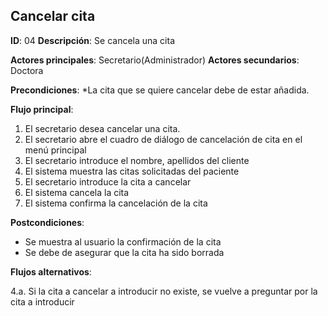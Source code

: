 ## Cancelar cita

**ID**: 04
**Descripción**: Se cancela una cita

**Actores principales**: Secretario(Administrador)
**Actores secundarios**: Doctora

**Precondiciones**:
*La cita que se quiere cancelar debe de estar añadida.

**Flujo principal**:
1. El secretario desea cancelar una cita.
1. El secretario abre el cuadro de diálogo de cancelación de cita en el menú principal
1. El secretario introduce el nombre, apellidos del cliente
1. El sistema muestra las citas solicitadas del paciente
1. El secretario introduce la cita a cancelar
1. El sistema cancela la cita
1. El sistema confirma la cancelación de la cita

**Postcondiciones**:

* Se muestra al usuario la confirmación de la cita
* Se debe de asegurar que la cita ha sido borrada

**Flujos alternativos**:

4.a. Si la cita a cancelar a introducir no existe, se vuelve a preguntar por la cita a introducir

